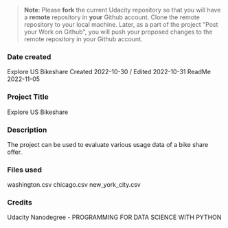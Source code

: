 >**Note**: Please **fork** the current Udacity repository so that you will have a **remote** repository in **your** Github account. Clone the remote repository to your local machine. Later, as a part of the project "Post your Work on Github", you will push your proposed changes to the remote repository in your Github account.

### Date created
Explore US Bikeshare Created 2022-10-30 / Edited 2022-10-31
ReadMe 2022-11-05

### Project Title
Explore US Bikeshare

### Description
The project can be used to evaluate various usage data of a bike share offer.

### Files used
washington.csv
chicago.csv
new_york_city.csv

### Credits
Udacity Nanodegree - PROGRAMMING FOR DATA SCIENCE WITH PYTHON


